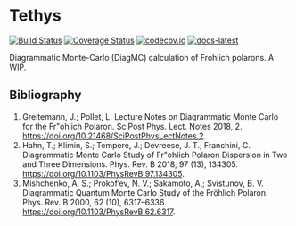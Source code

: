 # Tethys

[![Build Status](https://travis-ci.org/jarvist/Tethys.jl.svg?branch=master)](https://travis-ci.org/jarvist/Tethys.jl)
[![Coverage Status](https://coveralls.io/repos/jarvist/Tethys.jl/badge.svg?branch=master&service=github)](https://coveralls.io/github/jarvist/Tethys.jl?branch=master)
[![codecov.io](http://codecov.io/github/jarvist/Tethys.jl/coverage.svg?branch=master)](http://codecov.io/github/jarvist/Tethys.jl?branch=master)
[![docs-latest](https://img.shields.io/badge/docs-latest-blue.svg)](https://jarvist.github.io/Tethys.jl/)

Diagrammatic Monte-Carlo (DiagMC) calculation of Frohlich polarons. A WIP.

## Bibliography

1. Greitemann, J.; Pollet, L. Lecture Notes on Diagrammatic Monte Carlo for the Fr\"ohlich Polaron. SciPost Phys. Lect. Notes 2018, 2. https://doi.org/10.21468/SciPostPhysLectNotes.2.
2. Hahn, T.; Klimin, S.; Tempere, J.; Devreese, J. T.; Franchini, C. Diagrammatic Monte Carlo Study of Fr\"ohlich Polaron Dispersion in Two and Three Dimensions. Phys. Rev. B 2018, 97 (13), 134305. https://doi.org/10.1103/PhysRevB.97.134305.
3. Mishchenko, A. S.; Prokof’ev, N. V.; Sakamoto, A.; Svistunov, B. V. Diagrammatic Quantum Monte Carlo Study of the Fröhlich Polaron. Phys. Rev. B 2000, 62 (10), 6317–6336. https://doi.org/10.1103/PhysRevB.62.6317.

